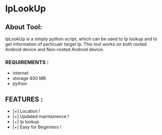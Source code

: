 # IpLookUp

## About Tool:
IpLookUp is a simply python script, which can be used to Ip lookup and to get information of perticualr target Ip. This tool works on both rooted Android device and Non-rooted Android device.

### REQUIREMENTS :
* internet
* storage 400 MB
* python

## FEATURES :
* [+] Location !
* [+] Updated maintainence !
* [+] Ip lookup
* [+] Easy for Beginners !
